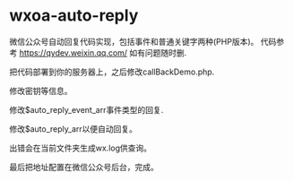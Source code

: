 # wxoa-auto-reply
微信公众号自动回复代码实现，包括事件和普通关键字两种(PHP版本)。
代码参考 https://qydev.weixin.qq.com/ 如有问题随时删.

把代码部署到你的服务器上，之后修改callBackDemo.php.

修改密钥等信息。

修改$auto_reply_event_arr事件类型的回复.

修改$auto_reply_arr以便自动回复。

出错会在当前文件夹生成wx.log供查询。

最后把地址配置在微信公众号后台，完成。
